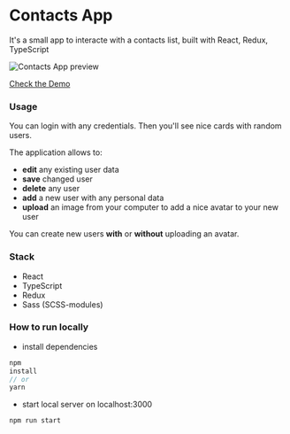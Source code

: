 # Contacts App

It's a small app to interacte with a contacts list, built with React, Redux, TypeScript

![Contacts App preview](https://user-images.githubusercontent.com/65123309/212175556-9f200138-7778-426b-94d2-00b59a9291db.gif)

[Check the Demo](https://contacts-app-sigma-one.vercel.app/contacts)

### Usage

You can login with any credentials. Then you'll see nice cards with random users.

The application allows to: 

- **edit** any existing user data
- **save** changed user
- **delete** any user
- **add** a new user with any personal data
- **upload** an image from your computer to add a nice avatar to your new user

You can create new users **with** or **without** uploading an avatar. 

### Stack

- React
- TypeScript
- Redux
- Sass (SCSS-modules)

### How to run locally

* install dependencies

```js
npm
install
// or
yarn
```

* start local server on localhost:3000

```
npm run start
```
